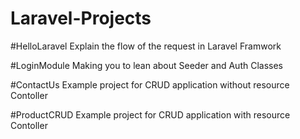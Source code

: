 # Laravel-Projects

#HelloLaravel
Explain the flow of the request in Laravel Framwork

#LoginModule
Making you to lean about Seeder and Auth Classes

#ContactUs
Example project for CRUD application without resource Contoller

#ProductCRUD
Example project for CRUD application with resource Contoller
